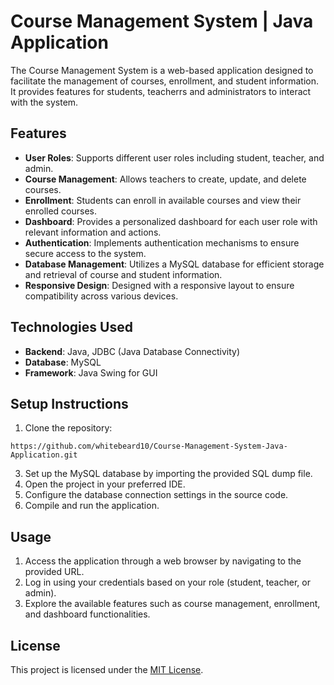 # Course Management System  | Java Application

The Course Management System is a web-based application designed to facilitate the management of courses, enrollment, and student information. It provides features for students, teacherrs and administrators to interact with the system.

## Features

- **User Roles**: Supports different user roles including student, teacher, and admin.
- **Course Management**: Allows teachers to create, update, and delete courses.
- **Enrollment**: Students can enroll in available courses and view their enrolled courses.
- **Dashboard**: Provides a personalized dashboard for each user role with relevant information and actions.
- **Authentication**: Implements authentication mechanisms to ensure secure access to the system.
- **Database Management**: Utilizes a MySQL database for efficient storage and retrieval of course and student information.
- **Responsive Design**: Designed with a responsive layout to ensure compatibility across various devices.

## Technologies Used

- **Backend**: Java, JDBC (Java Database Connectivity)
- **Database**: MySQL
- **Framework**: Java Swing for GUI

## Setup Instructions

1. Clone the repository: 
```
https://github.com/whitebeard10/Course-Management-System-Java-Application.git
```
3. Set up the MySQL database by importing the provided SQL dump file.
4. Open the project in your preferred IDE.
5. Configure the database connection settings in the source code.
6. Compile and run the application.

## Usage

1. Access the application through a web browser by navigating to the provided URL.
2. Log in using your credentials based on your role (student, teacher, or admin).
3. Explore the available features such as course management, enrollment, and dashboard functionalities.

## License

This project is licensed under the [MIT License](LICENSE).


